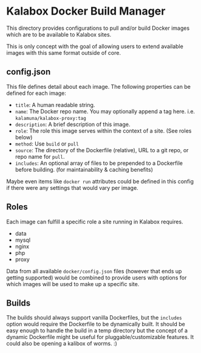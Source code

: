 Kalabox Docker Build Manager
===========================

This directory provides configurations to pull and/or build Docker images which are to be available
to Kalabox sites.

This is only concept with the goal of allowing users to extend available images with this same
format outside of core.

## config.json

This file defines detail about each image. The following properties can be defined for each image:

- `title`: A human readable string.
- `name`: The Docker repo name. You may optionally append a tag here. i.e. `kalamuna/kalabox-proxy:tag`
- `description`: A brief description of this image.
- `role`: The role this image serves within the context of a site. (See roles below)
- `method`: Use `build` or `pull`
- `source`: The directory of the Dockerfile (relative), URL to a git repo, or repo name for `pull`.
- `includes`: An optional array of files to be prepended to a Dockerfile before building. (for maintainability & caching benefits)

Maybe even items like `docker run` attributes could be defined in this config if there were any settings
that would vary per image.

## Roles

Each image can fulfill a specific role a site running in Kalabox requires.

* data
* mysql
* nginx
* php
* proxy

Data from all available `docker/config.json` files (however that ends up getting supported) would be combined
to provide users with options for which images will be used to make up a specific site.

## Builds

The builds should always support vanilla Dockerfiles, but the `includes` option would require the
Dockerfile to be dynamically built. It should be easy enough to handle the build in a temp directory
but the concept of a dynamic Dockerfile might be useful for pluggable/customizable features. It could
also be opening a kalibox of worms. :)


